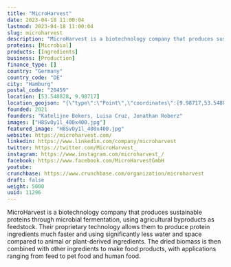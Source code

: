 ```yaml
---
title: "MicroHarvest"
date: 2023-04-18 11:00:04
lastmod: 2023-04-18 11:00:04
slug: microharvest
description: "MicroHarvest is a biotechnology company that produces sustainable proteins through microbial fermentation, using agricultural byproducts as feedstock. Their proprietary technology allows them to produce protein ingredients much faster and using significantly less water and space compared to animal or plant-derived ingredients. The dried biomass is then combined with other ingredients to make food products, with applications ranging from feed to pet food and human food."
proteins: [Microbial]
products: [Ingredients]
business: [Production]
finance_type: []
country: "Germany"
country_code: "DE"
city: "Hamburg"
postal_code: "20459"
location: [53.548828, 9.98717]
location_geojson: "{\"type\":\"Point\",\"coordinates\":[9.98717,53.548828]}"
founded: 2021
founders: "Katelijne Bekers, Luisa Cruz, Jonathan Roberz"
images: ["H8SvOy1l_400x400.jpg"]
featured_image: "H8SvOy1l_400x400.jpg"
website: https://microharvest.com/
linkedin: https://www.linkedin.com/company/microharvest
twitter: https://twitter.com/MicroHarvest_
instagram: https://www.instagram.com/microharvest_/
facebook: https://www.facebook.com/MicroHarvestGmbH
youtube: 
crunchbase: https://www.crunchbase.com/organization/microharvest
draft: false
weight: 5000
uuid: 11296
---
```

MicroHarvest is a biotechnology company that produces sustainable proteins through microbial fermentation, using agricultural byproducts as feedstock. Their proprietary technology allows them to produce protein ingredients much faster and using significantly less water and space compared to animal or plant-derived ingredients. The dried biomass is then combined with other ingredients to make food products, with applications ranging from feed to pet food and human food.
